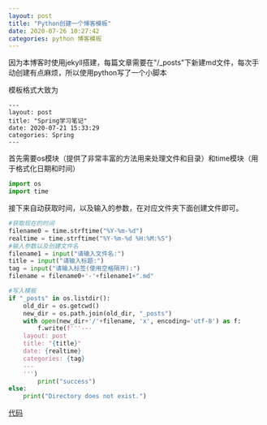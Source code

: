 ```yaml
---
layout: post
title: "Python创建一个博客模板"
date: 2020-07-26 10:27:42
categories: python 博客模板
---
```

因为本博客时使用jekyll搭建，每篇文章需要在"/_posts"下新建md文件，每次手动创建有点麻烦，所以使用python写了一个小脚本


模板格式大致为
```
---
layout: post
title: "Spring学习笔记"
date: 2020-07-21 15:33:29
categories: Spring
---
```
首先需要os模块（提供了非常丰富的方法用来处理文件和目录）和time模块（用于格式化日期和时间）
```python
import os
import time
```
接下来自动获取时间，以及输入的参数，在对应文件夹下面创建文件即可。
```python
#获取现在的时间
filename0 = time.strftime("%Y-%m-%d")
realtime = time.strftime("%Y-%m-%d %H:%M:%S")
#输入参数以及创建文件名
filename1 = input("请输入文件名:")
title = input("请输入标题:")
tag = input("请输入标签(使用空格隔开):")
filename = filename0+'-'+filename1+".md"

#写入模板
if "_posts" in os.listdir():
    old_dir = os.getcwd()
    new_dir = os.path.join(old_dir, "_posts")
    with open(new_dir+'/'+filename, 'x', encoding='utf-8') as f:
        f.write(f'''---
    layout: post
    title: "{title}"
    date: {realtime}
    categories: {tag}
    ---
    ''')
        print("success")
else:
    print("Directory does not exist.")
```
[代码](https://github.com/huteng-dev/huteng-dev.github.io/blob/master/autocreated.py "emmm")